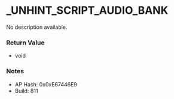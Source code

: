 # _UNHINT_SCRIPT_AUDIO_BANK

No description available.

### Return Value
* void

### Notes
* AP Hash: 0x0xE67446E9
* Build: 811

